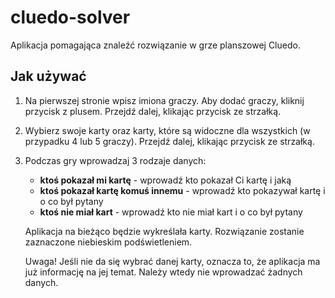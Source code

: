 # cluedo-solver

Aplikacja pomagająca znaleźć rozwiązanie w grze planszowej Cluedo.

## Jak używać

1. Na pierwszej stronie wpisz imiona graczy. Aby dodać graczy, kliknij przycisk z plusem. Przejdź dalej, klikając przycisk ze strzałką.
2. Wybierz swoje karty oraz karty, które są widoczne dla wszystkich (w przypadku 4 lub 5 graczy). Przejdź dalej, klikając przycisk ze strzałką.
3. Podczas gry wprowadzaj 3 rodzaje danych:

   - **ktoś pokazał mi kartę** - wprowadź kto pokazał Ci kartę i jaką
   - **ktoś pokazał kartę komuś innemu** - wprowadź kto pokazywał kartę i o co był pytany
   - **ktoś nie miał kart** - wprowadź kto nie miał kart i o co był pytany

   Aplikacja na bieżąco będzie wykreślała karty. Rozwiązanie zostanie zaznaczone niebieskim podświetleniem.

   Uwaga! Jeśli nie da się wybrać danej karty, oznacza to, że aplikacja ma już informację na jej temat. Należy wtedy nie wprowadzać żadnych danych.
